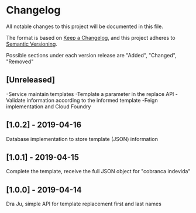 # Changelog
All notable changes to this project will be documented in this file.

The format is based on [Keep a Changelog](https://keepachangelog.com/en/1.0.0/),
and this project adheres to [Semantic Versioning](https://semver.org/spec/v2.0.0.html).

Possible sections under each version release are "Added", "Changed", "Removed"

## [Unreleased]
-Service maintain templates
-Template a parameter in the replace API
-Validate information according to the informed template
-Feign implementation and Cloud Foundry

## [1.0.2] - 2019-04-16
Database implementation to store template (JSON) information
## [1.0.1] - 2019-04-15
Complete the template, receive the full JSON object for "cobranca indevida"
## [1.0.0] - 2019-04-14
Dra Ju, simple API for template replacement first and last names